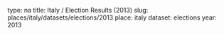 type: na
title: Italy / Election Results (2013)
slug: places/italy/datasets/elections/2013
place: italy
dataset: elections
year: 2013
